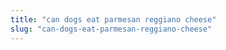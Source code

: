 ```yaml
---
title: "can dogs eat parmesan reggiano cheese"
slug: "can-dogs-eat-parmesan-reggiano-cheese"
---
```


